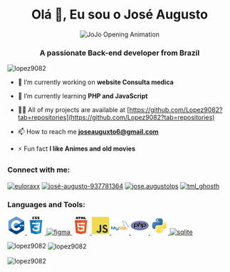 <h1 align="center">Olá 👋, Eu sou o José Augusto</h1>
<p align="center">
  <img src="https://media.tenor.com/nuKGpea_I4gAAAAm/star-platinum-heritage-for-the-future.webp" alt="JoJo Opening Animation" width="320" />
</p>
<h3 align="center">A passionate Back-end developer from Brazil</h3>

<p align="left"> <img src="https://komarev.com/ghpvc/?username=lopez9082&label=Profile%20views&color=0e75b6&style=flat" alt="lopez9082" /> </p>

- 🔭 I’m currently working on **website Consulta medica**

- 🌱 I’m currently learning **PHP and JavaScript**

- 👨‍💻 All of my projects are available at [https://github.com/Lopez9082?tab=repositories](https://github.com/Lopez9082?tab=repositories)

- 📫 How to reach me **joseauguxto6@gmail.com**

- ⚡ Fun fact **I like Animes and old movies**

<h3 align="left">Connect with me:</h3>
<p align="left">
<a href="https://twitter.com/euloraxx" target="blank"><img align="center" src="https://raw.githubusercontent.com/rahuldkjain/github-profile-readme-generator/master/src/images/icons/Social/twitter.svg" alt="euloraxx" height="30" width="40" /></a>
<a href="https://linkedin.com/in/josé-augusto-937781364" target="blank"><img align="center" src="https://raw.githubusercontent.com/rahuldkjain/github-profile-readme-generator/master/src/images/icons/Social/linked-in-alt.svg" alt="josé-augusto-937781364" height="30" width="40" /></a>
<a href="https://instagram.com/jose.augustolps" target="blank"><img align="center" src="https://raw.githubusercontent.com/rahuldkjain/github-profile-readme-generator/master/src/images/icons/Social/instagram.svg" alt="jose.augustolps" height="30" width="40" /></a>
<a href="https://discord.gg/tml_ghosth" target="blank"><img align="center" src="https://raw.githubusercontent.com/rahuldkjain/github-profile-readme-generator/master/src/images/icons/Social/discord.svg" alt="tml_ghosth" height="30" width="40" /></a>
</p>

<h3 align="left">Languages and Tools:</h3>
<p align="left"> <a href="https://www.w3schools.com/cpp/" target="_blank" rel="noreferrer"> <img src="https://raw.githubusercontent.com/devicons/devicon/master/icons/cplusplus/cplusplus-original.svg" alt="cplusplus" width="40" height="40"/> </a> <a href="https://www.w3schools.com/css/" target="_blank" rel="noreferrer"> <img src="https://raw.githubusercontent.com/devicons/devicon/master/icons/css3/css3-original-wordmark.svg" alt="css3" width="40" height="40"/> </a> <a href="https://www.figma.com/" target="_blank" rel="noreferrer"> <img src="https://www.vectorlogo.zone/logos/figma/figma-icon.svg" alt="figma" width="40" height="40"/> </a> <a href="https://www.w3.org/html/" target="_blank" rel="noreferrer"> <img src="https://raw.githubusercontent.com/devicons/devicon/master/icons/html5/html5-original-wordmark.svg" alt="html5" width="40" height="40"/> </a> <a href="https://developer.mozilla.org/en-US/docs/Web/JavaScript" target="_blank" rel="noreferrer"> <img src="https://raw.githubusercontent.com/devicons/devicon/master/icons/javascript/javascript-original.svg" alt="javascript" width="40" height="40"/> </a> <a href="https://www.mysql.com/" target="_blank" rel="noreferrer"> <img src="https://raw.githubusercontent.com/devicons/devicon/master/icons/mysql/mysql-original-wordmark.svg" alt="mysql" width="40" height="40"/> </a> <a href="https://www.php.net" target="_blank" rel="noreferrer"> <img src="https://raw.githubusercontent.com/devicons/devicon/master/icons/php/php-original.svg" alt="php" width="40" height="40"/> </a> <a href="https://www.python.org" target="_blank" rel="noreferrer"> <img src="https://raw.githubusercontent.com/devicons/devicon/master/icons/python/python-original.svg" alt="python" width="40" height="40"/> </a> <a href="https://www.sqlite.org/" target="_blank" rel="noreferrer"> <img src="https://www.vectorlogo.zone/logos/sqlite/sqlite-icon.svg" alt="sqlite" width="40" height="40"/> </a> </p>

<p><img align="left" src="https://github-readme-stats.vercel.app/api/top-langs?username=lopez9082&show_icons=true&locale=en&layout=compact" alt="lopez9082" /></p>

<p>&nbsp;<img align="center" src="https://github-readme-stats.vercel.app/api?username=lopez9082&show_icons=true&locale=en" alt="lopez9082" /></p>

<p><img align="center" src="https://github-readme-streak-stats.herokuapp.com/?user=lopez9082&" alt="lopez9082" /></p>
